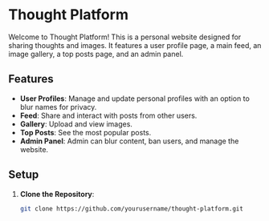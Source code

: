 # Thought Platform

Welcome to Thought Platform! This is a personal website designed for sharing thoughts and images. It features a user profile page, a main feed, an image gallery, a top posts page, and an admin panel.

## **Features**

- **User Profiles**: Manage and update personal profiles with an option to blur names for privacy.
- **Feed**: Share and interact with posts from other users.
- **Gallery**: Upload and view images.
- **Top Posts**: See the most popular posts.
- **Admin Panel**: Admin can blur content, ban users, and manage the website.

## **Setup**

1. **Clone the Repository**:
   ```bash
   git clone https://github.com/yourusername/thought-platform.git
